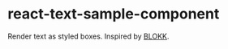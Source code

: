 # react-text-sample-component

Render text as styled boxes. Inspired by [BLOKK](http://blokkfont.com/).
